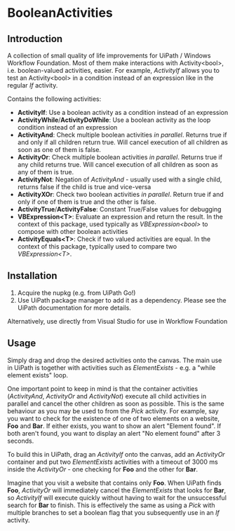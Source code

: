 BooleanActivities
========
## Introduction
A collection of small quality of life improvements for UiPath / Windows Workflow Foundation. 
Most of them make interactions with Activity\<bool\>, i.e. boolean-valued activities, easier. 
For example, *ActivityIf* allows you to test an Activity\<bool\> in a condition instead of an 
expression like in the regular *If* activity.

Contains the following activities:
* **ActivityIf**: Use a boolean activity as a condition instead of an expression
* **ActivityWhile**/**ActivityDoWhile**: Use a boolean activity as the loop condition instead of 
an expression
* **ActivityAnd**: Check multiple boolean activities *in parallel*. Returns true if and only if 
all children return true. Will cancel execution of all children as soon as one of them is false.
* **ActivityOr**: Check multiple boolean activities *in parallel*. Returns true if any child 
returns true. Will cancel execution of all children as soon as any of them is true.
* **ActivityNot**: Negation of *ActivityAnd* - usually used with a single child, returns false if 
the child is true and vice-versa
* **ActivityXOr**: Check two boolean activities *in parallel*. Return true if and only if one of 
them is true and the other is false.
* **ActivityTrue**/**ActivityFalse**: Constant True/False values for debugging
* **VBExpression\<T\>**: Evaluate an expression and return the result. In the context of this package,
used typically as *VBExpression\<bool\>* to compose with other boolean activities
* **ActivityEquals\<T\>**: Check if two valued activities are equal. In the context of this package,
typically used to compare two *VBExpression\<T\>*.

## Installation
1. Acquire the nupkg (e.g. from UiPath Go!)
2. Use UiPath package manager to add it as a dependency. Please see the UiPath documentation for more details.

Alternatively, use directly from Visual Studio for use in Workflow Foundation

## Usage
Simply drag and drop the desired activities onto the canvas. The main use in UiPath is together with 
activities such as *ElementExists* - e.g. a "while element exists" loop.

One important point to keep in mind is that the container activities (*ActivityAnd*, *ActivityOr* and *ActivityNot*)
execute all child activities in parallel and cancel the other children as soon as possible. This is the same
behaviour as you may be used to from the *Pick* activity. 
For example, say you want to check for the existence of one of two elements on a website, **Foo** and **Bar**. 
If either exists, you want to show an alert "Element found". If both aren't found, you want to display 
an alert "No element found" after 3 seconds. 

To build this in UiPath, drag an *ActivityIf* onto the canvas, add an *ActivityOr* container and put two 
*ElementExists* activities with a timeout of 3000 ms inside the *ActivityOr* - one checking for **Foo** and the 
other for **Bar**. 

Imagine that you visit a website that contains only **Foo**. When UiPath finds **Foo**, *ActivityOr* will immediately cancel 
the *ElementExists* that looks for **Bar**, so *ActivityIf* will execute quickly without having to wait for the 
unsuccessful search for **Bar** to finish. This is effectively the same as using a *Pick* with multiple branches
to set a boolean flag that you subsequently use in an *If* activity.
